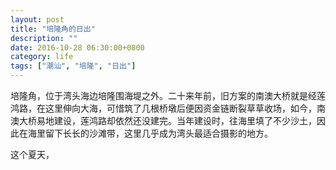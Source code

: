 ```yaml
---
layout: post
title: "培隆角的日出"
description: ""
date: 2016-10-28 06:30:00+0800
category: life
tags: ["潮汕", "培隆", "日出"]
---
```


培隆角，位于湾头海边培隆围海堤之外。二十来年前，旧方案的南澳大桥就是经莲鸿路，在这里伸向大海，可惜筑了几根桥墩后便因资金链断裂草草收场，如今，南澳大桥易地建设，莲鸿路却依然还没建完。当年建设时，往海里填了不少沙土，因此在海里留下长长的沙滩带，这里几乎成为湾头最适合摄影的地方。

这个夏天，

